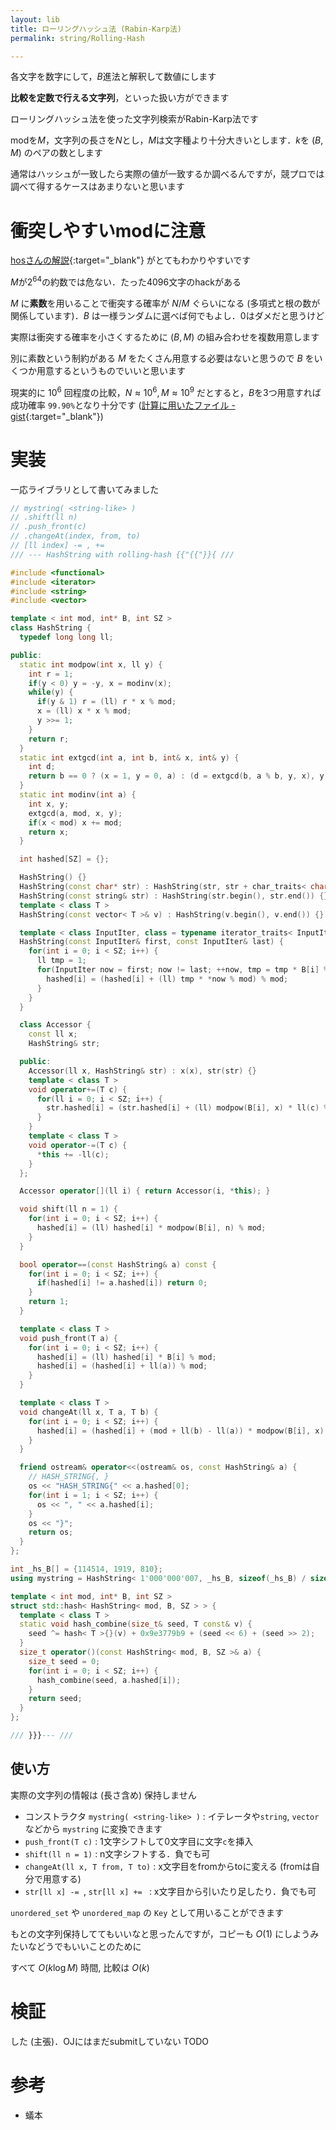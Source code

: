 ```yaml
---
layout: lib
title: ローリングハッシュ法 (Rabin-Karp法)
permalink: string/Rolling-Hash

---
```



各文字を数字にして，$B$進法と解釈して数値にします

**比較を定数で行える文字列**，といった扱い方ができます

ローリングハッシュ法を使った文字列検索がRabin-Karp法です

modを$M$，文字列の長さを$N$とし，$M$は文字種より十分大きいとします．$k$を $(B, M)$ のペアの数とします

通常はハッシュが一致したら実際の値が一致するか調べるんですが，競プロでは調べて得するケースはあまりないと思います

# 衝突しやすいmodに注意

[hosさんの解説](http://hos.ac/blog/#blog0003){:target="_blank"}<!--_--> がとてもわかりやすいです

$M$が$2^64$の約数では危ない．たった4096文字のhackがある

$M$ に**素数**を用いることで衝突する確率が $N/M$ ぐらいになる (多項式と根の数が関係しています)．$B$ は一様ランダムに選べば何でもよし．0はダメだと思うけど

実際は衝突する確率を小さくするために $(B, M)$ の組み合わせを複数用意します

別に素数という制約がある $M$ をたくさん用意する必要はないと思うので $B$ をいくつか用意するというものでいいと思います

現実的に $10^6$ 回程度の比較，$N \approx 10^6, M \approx 10^9$ だとすると，$B$を3つ用意すれば成功確率 `99.90%`となり十分です ([計算に用いたファイル - gist](https://gist.github.com/LumaKernel/709d69a5788c1bf333f5bb7df3777c95){:target="_blank"}<!--_-->)

# 実装

一応ライブラリとして書いてみました


```cpp
// mystring( <string-like> )
// .shift(ll n)
// .push_front(c)
// .changeAt(index, from, to)
// [ll index] -= , +=
/// --- HashString with rolling-hash {{"{{"}}{ ///

#include <functional>
#include <iterator>
#include <string>
#include <vector>

template < int mod, int* B, int SZ >
class HashString {
  typedef long long ll;

public:
  static int modpow(int x, ll y) {
    int r = 1;
    if(y < 0) y = -y, x = modinv(x);
    while(y) {
      if(y & 1) r = (ll) r * x % mod;
      x = (ll) x * x % mod;
      y >>= 1;
    }
    return r;
  }
  static int extgcd(int a, int b, int& x, int& y) {
    int d;
    return b == 0 ? (x = 1, y = 0, a) : (d = extgcd(b, a % b, y, x), y -= a / b * x, d);
  }
  static int modinv(int a) {
    int x, y;
    extgcd(a, mod, x, y);
    if(x < mod) x += mod;
    return x;
  }

  int hashed[SZ] = {};

  HashString() {}
  HashString(const char* str) : HashString(str, str + char_traits< char >::length(str)) {}
  HashString(const string& str) : HashString(str.begin(), str.end()) {}
  template < class T >
  HashString(const vector< T >& v) : HashString(v.begin(), v.end()) {}

  template < class InputIter, class = typename iterator_traits< InputIter >::value_type >
  HashString(const InputIter& first, const InputIter& last) {
    for(int i = 0; i < SZ; i++) {
      ll tmp = 1;
      for(InputIter now = first; now != last; ++now, tmp = tmp * B[i] % mod) {
        hashed[i] = (hashed[i] + (ll) tmp * *now % mod) % mod;
      }
    }
  }

  class Accessor {
    const ll x;
    HashString& str;

  public:
    Accessor(ll x, HashString& str) : x(x), str(str) {}
    template < class T >
    void operator+=(T c) {
      for(ll i = 0; i < SZ; i++) {
        str.hashed[i] = (str.hashed[i] + (ll) modpow(B[i], x) * ll(c) % mod) % mod;
      }
    }
    template < class T >
    void operator-=(T c) {
      *this += -ll(c);
    }
  };

  Accessor operator[](ll i) { return Accessor(i, *this); }

  void shift(ll n = 1) {
    for(int i = 0; i < SZ; i++) {
      hashed[i] = (ll) hashed[i] * modpow(B[i], n) % mod;
    }
  }

  bool operator==(const HashString& a) const {
    for(int i = 0; i < SZ; i++) {
      if(hashed[i] != a.hashed[i]) return 0;
    }
    return 1;
  }

  template < class T >
  void push_front(T a) {
    for(int i = 0; i < SZ; i++) {
      hashed[i] = (ll) hashed[i] * B[i] % mod;
      hashed[i] = (hashed[i] + ll(a)) % mod;
    }
  }

  template < class T >
  void changeAt(ll x, T a, T b) {
    for(int i = 0; i < SZ; i++) {
      hashed[i] = (hashed[i] + (mod + ll(b) - ll(a)) * modpow(B[i], x) % mod) % mod;
    }
  }

  friend ostream& operator<<(ostream& os, const HashString& a) {
    // HASH_STRING{, }
    os << "HASH_STRING{" << a.hashed[0];
    for(int i = 1; i < SZ; i++) {
      os << ", " << a.hashed[i];
    }
    os << "}";
    return os;
  }
};

int _hs_B[] = {114514, 1919, 810};
using mystring = HashString< 1'000'000'007, _hs_B, sizeof(_hs_B) / sizeof(_hs_B[0]) >;

template < int mod, int* B, int SZ >
struct std::hash< HashString< mod, B, SZ > > {
  template < class T >
  static void hash_combine(size_t& seed, T const& v) {
    seed ^= hash< T >{}(v) + 0x9e3779b9 + (seed << 6) + (seed >> 2);
  }
  size_t operator()(const HashString< mod, B, SZ >& a) {
    size_t seed = 0;
    for(int i = 0; i < SZ; i++) {
      hash_combine(seed, a.hashed[i]);
    }
    return seed;
  }
};

/// }}}--- ///
```


## 使い方

実際の文字列の情報は (長さ含め) 保持しません

* コンストラクタ `mystring( <string-like> )` : イテレータや`string`, `vector` などから `mystring` に変換できます
* `push_front(T c)` : 1文字シフトして0文字目に文字`c`を挿入
* `shift(ll n = 1)` : n文字シフトする．負でも可
* `changeAt(ll x, T from, T to)` : x文字目をfromからtoに変える (fromは自分で用意する)
* `str[ll x] -= `, `str[ll x] += ` : x文字目から引いたり足したり．負でも可

`unordered_set` や `unordered_map` の `Key` として用いることができます

もとの文字列保持しててもいいなと思ったんですが，コピーも $O(1)$ にしようみたいなどうでもいいことのために

すべて $O(k\log M)$ 時間, 比較は $O(k)$

# 検証

した (主張)．OJにはまだsubmitしていない TODO

# 参考

* 蟻本

